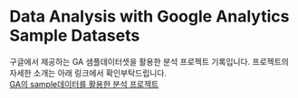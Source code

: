 # Data Analysis with Google Analytics Sample Datasets

구글에서 제공하는 GA 샘플데이터셋을 활용한 분석 프로젝트 기록입니다.
프로젝트의 자세한 소개는 아래 링크에서 확인부탁드립니다. <br/>
[GA의 sample데이터를 활용한 분석 프로젝트](https://skillful-caboc-884.notion.site/Google-Analytics-ga-sample-d2582e5b147e4f2b922b49ddf81eb4e1)
